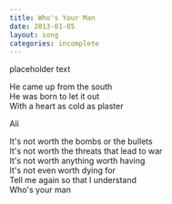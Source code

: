 ```yaml
---
title: Who's Your Man
date: 2013-01-05
layout: song
categories: incomplete
---
```

placeholder text

He came up from the south  
He was born to let it out  
With a heart as cold as plaster

Ali

<div class="chorus">
	It's not worth the bombs or the bullets<br/>
	It's not worth the threats that lead to war<br/>
	It's not worth anything worth having<br/>
	It's not even worth dying for
</div>

<div class="chorus">
	Tell me again so that I understand<br/>
	Who's your man<br/>
</div>
